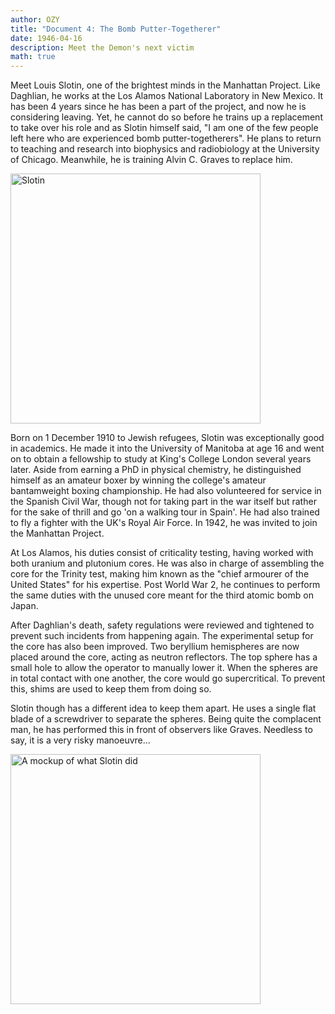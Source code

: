 ```yaml
---
author: OZY
title: "Document 4: The Bomb Putter-Togetherer"
date: 1946-04-16
description: Meet the Demon's next victim
math: true
---
```


Meet Louis Slotin, one of the brightest minds in the Manhattan Project. Like Daghlian, he works at the Los Alamos National Laboratory in New Mexico. It has been 4 years since he has been a part of the project, and now he is considering leaving. Yet, he cannot do so before he trains up a replacement to take over his role and as Slotin himself said, "I am one of the few people left here who are experienced bomb putter-togetherers". He plans to return to teaching and research into biophysics and radiobiology at the University of Chicago. Meanwhile, he is training Alvin C. Graves to replace him.

<img src="../images/slotinguy.png" alt="Slotin" width="400"/>

Born on 1 December 1910 to Jewish refugees, Slotin was exceptionally good in academics. He made it into the University of Manitoba at age 16 and went on to obtain a fellowship to study at King's College London several years later. Aside from earning a PhD in physical chemistry, he distinguished himself as an amateur boxer by winning the college's amateur bantamweight boxing championship. He had also volunteered for service in the Spanish Civil War, though not for taking part in the war itself but rather for the sake of thrill and go 'on a walking tour in Spain'. He had also trained to fly a fighter with the UK's Royal Air Force. In 1942, he was invited to join the Manhattan Project.

At Los Alamos, his duties consist of criticality testing, having worked with both uranium and plutonium cores. He was also in charge of assembling the core for the Trinity test, making him known as the "chief armourer of the United States" for his expertise. Post World War 2, he continues to perform the same duties with the unused core meant for the third atomic bomb on Japan.

After Daghlian's death, safety regulations were reviewed and tightened to prevent such incidents from happening again. The experimental setup for the core has also been improved. Two beryllium hemispheres are now placed around the core, acting as neutron reflectors. The top sphere has a small hole to allow the operator to manually lower it. When the spheres are in total contact with one another, the core would go supercritical. To prevent this, shims are used to keep them from doing so.

Slotin though has a different idea to keep them apart. He uses a single flat blade of a screwdriver to separate the spheres. Being quite the complacent man, he has performed this in front of observers like Graves. Needless to say, it is a very risky manoeuvre...

<img src="../images/exp2setup.png" alt="A mockup of what Slotin did" width="400"/>